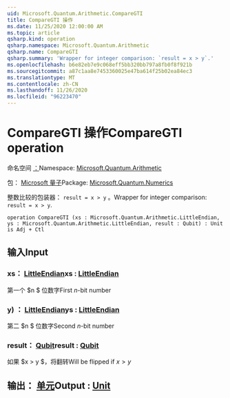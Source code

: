 ```yaml
---
uid: Microsoft.Quantum.Arithmetic.CompareGTI
title: CompareGTI 操作
ms.date: 11/25/2020 12:00:00 AM
ms.topic: article
qsharp.kind: operation
qsharp.namespace: Microsoft.Quantum.Arithmetic
qsharp.name: CompareGTI
qsharp.summary: 'Wrapper for integer comparison: `result = x > y`.'
ms.openlocfilehash: b6e82eb7e9c068eff5bb320bb797a8fb0f8f921b
ms.sourcegitcommit: a87c1aa8e7453360025e47ba614f25b02ea84ec3
ms.translationtype: MT
ms.contentlocale: zh-CN
ms.lasthandoff: 11/26/2020
ms.locfileid: "96223470"
---
```

# <a name="comparegti-operation"></a><span data-ttu-id="6eddc-102">CompareGTI 操作</span><span class="sxs-lookup"><span data-stu-id="6eddc-102">CompareGTI operation</span></span>

<span data-ttu-id="6eddc-103">命名空间 [：](xref:Microsoft.Quantum.Arithmetic)</span><span class="sxs-lookup"><span data-stu-id="6eddc-103">Namespace: [Microsoft.Quantum.Arithmetic](xref:Microsoft.Quantum.Arithmetic)</span></span>

<span data-ttu-id="6eddc-104">包： [Microsoft 量子](https://nuget.org/packages/Microsoft.Quantum.Numerics)</span><span class="sxs-lookup"><span data-stu-id="6eddc-104">Package: [Microsoft.Quantum.Numerics](https://nuget.org/packages/Microsoft.Quantum.Numerics)</span></span>


<span data-ttu-id="6eddc-105">整数比较的包装器： `result = x > y` 。</span><span class="sxs-lookup"><span data-stu-id="6eddc-105">Wrapper for integer comparison: `result = x > y`.</span></span>

```qsharp
operation CompareGTI (xs : Microsoft.Quantum.Arithmetic.LittleEndian, ys : Microsoft.Quantum.Arithmetic.LittleEndian, result : Qubit) : Unit is Adj + Ctl
```


## <a name="input"></a><span data-ttu-id="6eddc-106">输入</span><span class="sxs-lookup"><span data-stu-id="6eddc-106">Input</span></span>

### <a name="xs--littleendian"></a><span data-ttu-id="6eddc-107">xs： [LittleEndian](xref:Microsoft.Quantum.Arithmetic.LittleEndian)</span><span class="sxs-lookup"><span data-stu-id="6eddc-107">xs : [LittleEndian](xref:Microsoft.Quantum.Arithmetic.LittleEndian)</span></span>

<span data-ttu-id="6eddc-108">第一个 $n $ 位数字</span><span class="sxs-lookup"><span data-stu-id="6eddc-108">First $n$-bit number</span></span>


### <a name="ys--littleendian"></a><span data-ttu-id="6eddc-109">y) ： [LittleEndian](xref:Microsoft.Quantum.Arithmetic.LittleEndian)</span><span class="sxs-lookup"><span data-stu-id="6eddc-109">ys : [LittleEndian](xref:Microsoft.Quantum.Arithmetic.LittleEndian)</span></span>

<span data-ttu-id="6eddc-110">第二 $n $ 位数字</span><span class="sxs-lookup"><span data-stu-id="6eddc-110">Second $n$-bit number</span></span>


### <a name="result--qubit"></a><span data-ttu-id="6eddc-111">result： [Qubit](xref:microsoft.quantum.lang-ref.qubit)</span><span class="sxs-lookup"><span data-stu-id="6eddc-111">result : [Qubit](xref:microsoft.quantum.lang-ref.qubit)</span></span>

<span data-ttu-id="6eddc-112">如果 $x > y $，将翻转</span><span class="sxs-lookup"><span data-stu-id="6eddc-112">Will be flipped if $x > y$</span></span>



## <a name="output--unit"></a><span data-ttu-id="6eddc-113">输出： [单元](xref:microsoft.quantum.lang-ref.unit)</span><span class="sxs-lookup"><span data-stu-id="6eddc-113">Output : [Unit](xref:microsoft.quantum.lang-ref.unit)</span></span>

